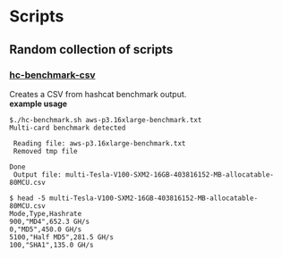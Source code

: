 # Scripts
## Random collection of scripts

### [hc-benchmark-csv](https://github.com/Imp0ster-EH/Scripts/blob/master/hc-benchmark-csv.sh)
Creates a CSV from hashcat benchmark output.  
**example usage**
```
$./hc-benchmark.sh aws-p3.16xlarge-benchmark.txt 
Multi-card benchmark detected

 Reading file: aws-p3.16xlarge-benchmark.txt
 Removed tmp file

Done
 Output file: multi-Tesla-V100-SXM2-16GB-403816152-MB-allocatable-80MCU.csv

$ head -5 multi-Tesla-V100-SXM2-16GB-403816152-MB-allocatable-80MCU.csv 
Mode,Type,Hashrate
900,"MD4",652.3 GH/s
0,"MD5",450.0 GH/s
5100,"Half MD5",281.5 GH/s
100,"SHA1",135.0 GH/s
```
